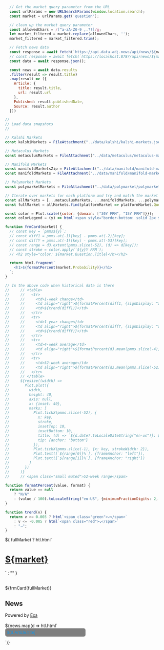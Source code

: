 ```js
  // Get the market query parameter from the URL
  const urlParams = new URLSearchParams(window.location.search);
  const market = urlParams.get('question');
```

```js
  // clean up the market query parameter
  const allowedChars = /[^a-zA-Z0-9 ,.?!]/g;
  let market_filtered = market.replace(allowedChars, '');
  market_filtered = market_filtered.trim();

  // Fetch news data
  const response = await fetch(`https://api.data.adj.news/api/news/${market_filtered}`);
  // const response = await fetch(`https://localhost:8787/api/news/${market}`)
  const data = await response.json();

  const news = await data.results
  .filter(result => result.title)
  .map(result => ({
    Article: {
      title: result.title,
      url: result.url
    },
    Published: result.publishedDate,
    Source: result.author
  }))
```

```js
//
// Load data snapshots
//

// Kalshi Markets
const kalshiMarkets = FileAttachment("../data/kalshi/kalshi-markets.json").json();

// Metaculus Markets 
const metaculusMarkets = FileAttachment("../data/metaculus/metaculus-markets.json").json();

// Manifold Markets 
const manifoldMarketsZip = FileAttachment("../data/manifold/manifold-markets.zip").zip();
const manifoldMarkets = FileAttachment("../data/manifold/manifold-markets/markets.json").json();

// Polymarket Markets 
const polymarketMarkets = FileAttachment("../data/polymarket/polymarket-markets.json").json();
```

```js
// Iterate over markets for each platform and try and match the market to the news query to display odds
const allMarkets = [...metaculusMarkets, ...manifoldMarkets, ...polymarketMarkets, ...kalshiMarkets];
const fullMarket = allMarkets.find(platformMarket => platformMarket.Question.Title.toLowerCase().includes(market.toLowerCase()));
```


```js
const color = Plot.scale({color: {domain: ["30Y FRM", "15Y FRM"]}});
const colorLegend = (y) => html`<span style="border-bottom: solid 2px ${color.apply(`${y}Y FRM`)};">${y}-year fixed-rate</span>`;
```

<!-- ```js
const defaultStartEnd = [pmms.at(-53).date, pmms.at(-1).date];
const startEnd = Mutable(defaultStartEnd);
const setStartEnd = (se) => startEnd.value = (se ?? defaultStartEnd);
const getStartEnd = () => startEnd.value;
``` -->

```js
function frmCard(market) {
  // const key = `pmms${y}`;
  // const diff1 = pmms.at(-1)[key] - pmms.at(-2)[key];
  // const diffY = pmms.at(-1)[key] - pmms.at(-53)[key];
  // const range = d3.extent(pmms.slice(-52), (d) => d[key]);
  // const stroke = color.apply(`${y}Y FRM`);
  // <h2 style="color: ${market.Question.Title}</b></h2>

  return html.fragment`
    <h1>${formatPercent(market.Probability)}</h1>
  `;
}

// In the above code when historical data is there 
//     // <table>
//     //   <tr>
//     //     <td>1-week change</td>
//     //     <td align="right">${formatPercent(diff1, {signDisplay: "always"})}</td>
//     //     <td>${trend(diff1)}</td>
//     //   </tr>
//     //   <tr>
//     //     <td>1-year change</td>
//     //     <td align="right">${formatPercent(diffY, {signDisplay: "always"})}</td>
//     //     <td>${trend(diffY)}</td>
//     //   </tr>
//     //   <tr>
//     //     <td>4-week average</td>
//     //     <td align="right">${formatPercent(d3.mean(pmms.slice(-4), (d) => d[key]))}</td>
//     //   </tr>
//     //   <tr>
//     //     <td>52-week average</td>
//     //     <td align="right">${formatPercent(d3.mean(pmms.slice(-52), (d) => d[key]))}</td>
//     //   </tr>
//     // </table>
//     ${resize((width) =>
//       Plot.plot({
//         width,
//         height: 40,
//         axis: null,
//         x: {inset: 40},
//         marks: [
//           Plot.tickX(pmms.slice(-52), {
//             x: key,
//             stroke,
//             insetTop: 10,
//             insetBottom: 10,
//             title: (d) => `${d.date?.toLocaleDateString("en-us")}: ${d[key]}%`,
//             tip: {anchor: "bottom"}
//           }),
//           Plot.tickX(pmms.slice(-1), {x: key, strokeWidth: 2}),
//           Plot.text([`${range[0]}%`], {frameAnchor: "left"}),
//           Plot.text([`${range[1]}%`], {frameAnchor: "right"})
//         ]
//       })
//     )}
//     // <span class="small muted">52-week range</span>

function formatPercent(value, format) {
  return value == null
    ? "N/A"
    : (value / 100).toLocaleString("en-US", {minimumFractionDigits: 2, style: "percent", ...format});
}

function trend(v) {
  return v >= 0.005 ? html`<span class="green">↗︎</span>`
    : v <= -0.005 ? html`<span class="red">↘︎</span>`
    : "→";
}
```

<style>
  ul {
    list-style-type: none;
    width: 20%;
    margin: auto;
    padding: 0;
  }
  .news-item {
    width: 50%;
    border: 1px dotted #d3d3d3;
    border-radius: 7px;
    padding: 5px;
    margin-bottom: 10px;
    background-color: rgba(0, 0, 0, 0.5);
    font-family: Arial, sans-serif;
    color: #fff;
  }
  .news-item a {
    color: #1b95e0;
    text-decoration: none;
  }
  .news-item a:hover {
    text-decoration: underline;
  }
  @container (min-width: 560px) {
    .grid-cols-2-3 {
      grid-template-columns: 1fr 1fr;
    }
    .grid-cols-2-3 .grid-colspan-2 {
      grid-column: span 2;
    }
  }

  @container (min-width: 840px) {
    .grid-cols-2-3 {
      grid-template-columns: 1fr 2fr;
      grid-auto-flow: column;
    }
  }
</style>

<div>
  ${
    fullMarket ? htl.html`<h1><a href="${fullMarket.Link}" class="dotted" target="_blank">${market}</a></h1>` : ""
  }

<div class="grid grid-cols-2-3" style="margin-top: 2rem;">
  <div class="card">${frmCard(fullMarket)}</div>
  <!-- <div class="card grid-colspan-2 grid-rowspan-2" style="display: flex; flex-direction: column;">
    <h2>Rates ${startEnd === defaultStartEnd ? "over the past year" : startEnd.map((d) => d.toLocaleDateString("en-US")).join("–")}</h2><br>
    <span style="flex-grow: 1;">${resize((width, height) =>
      Plot.plot({
        width,
        height,
        y: {grid: true, label: "rate (%)"},
        color,
        marks: [
          Plot.lineY(tidy.filter((d) => startEnd[0] <= d.date && d.date < startEnd[1]), {x: "date", y: "rate", stroke: "type", curve: "step", tip: true, markerEnd: true})
        ]
      })
    )}</span>
  </div> -->
</div>

<!-- <div class="grid">
  <div class="card">
    <h2>Rates over all time (${d3.extent(pmms, (d) => d.date.getUTCFullYear()).join("–")})</h2>
    <h3>Click or drag to zoom</h3><br>
    ${resize((width) =>
      Plot.plot({
        width,
        y: {grid: true, label: "rate (%)"},
        color,
        marks: [
          Plot.ruleY([0]),
          Plot.lineY(tidy, {x: "date", y: "rate", stroke: "type", tip: true}),
          (index, scales, channels, dimensions, context) => {
            const x1 = dimensions.marginLeft;
            const y1 = 0;
            const x2 = dimensions.width - dimensions.marginRight;
            const y2 = dimensions.height;
            const brushed = (event) => {
              if (!event.sourceEvent) return;
              let {selection} = event;
              if (!selection) {
                const r = 10; // radius of point-based selection
                let [px] = d3.pointer(event, context.ownerSVGElement);
                px = Math.max(x1 + r, Math.min(x2 - r, px));
                selection = [px - r, px + r];
                g.call(brush.move, selection);
              }
              setStartEnd(selection.map(scales.x.invert));
            };
            const pointerdowned = (event) => {
              const pointerleave = new PointerEvent("pointerleave", {bubbles: true, pointerType: "mouse"});
              event.target.dispatchEvent(pointerleave);
            };
            const brush = d3.brushX().extent([[x1, y1], [x2, y2]]).on("brush end", brushed);
            const g = d3.create("svg:g").call(brush);
            g.call(brush.move, getStartEnd().map(scales.x));
            g.on("pointerdown", pointerdowned);
            return g.node();
          }
        ]
      })
    )}
  </div>
</div> -->
  <h2>News</h2>
  Powered by <a href="https://exa.ai" target="_blank" class="dotted">Exa</a>
  <br />
  <br />
  <div>
    ${news.map(d => htl.html`
      <div class="news-item">
        <a href="${d.Article.url}" target="_blank">${d.Article.title}</a>
      </div>
    `)}
  </div>
</div>